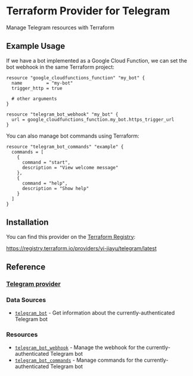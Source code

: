 # Terraform Provider for Telegram
Manage Telegram resources with Terraform

## Example Usage

If we have a bot implemented as a Google Cloud Function, we can set the bot
webhook in the same Terraform project:

```hcl
resource "google_cloudfunctions_function" "my_bot" {
  name         = "my-bot"
  trigger_http = true

  # other arguments
}

resource "telegram_bot_webhook" "my_bot" {
  url = google_cloudfunctions_function.my_bot.https_trigger_url
}
```

You can also manage bot commands using Terraform:

```hcl
resource "telegram_bot_commands" "example" {
  commands = [
    {
      command = "start",
      description = "View welcome message"
    },
    {
      command = "help",
      description = "Show help"
    }
  ]
}
```

## Installation

You can find this provider on the [Terraform
Registry](https://registry.terraform.io/):

https://registry.terraform.io/providers/yi-jiayu/telegram/latest

## Reference

### [Telegram provider](website/docs/index.html.markdown)

### Data Sources

- [`telegram_bot`](website/docs/d/bot.html.markdown) - Get information about
  the currently-authenticated Telegram bot

### Resources

- [`telegram_bot_webhook`](website/docs/r/bot_webhook.html.markdown) - Manage
  the webhook for the currently-authenticated Telegram bot
- [`telegram_bot_commands`](website/docs/r/bot_commands.html.markdown) - Manage
  commands for the currently-authenticated Telegram bot
